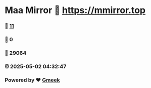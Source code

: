 # Maa Mirror :link: https://mmirror.top 
### :page_facing_up: [11](https://mmirror.top/tag.html) 
### :speech_balloon: 0 
### :hibiscus: 29064 
### :alarm_clock: 2025-05-02 04:32:47 
### Powered by :heart: [Gmeek](https://github.com/Meekdai/Gmeek)
